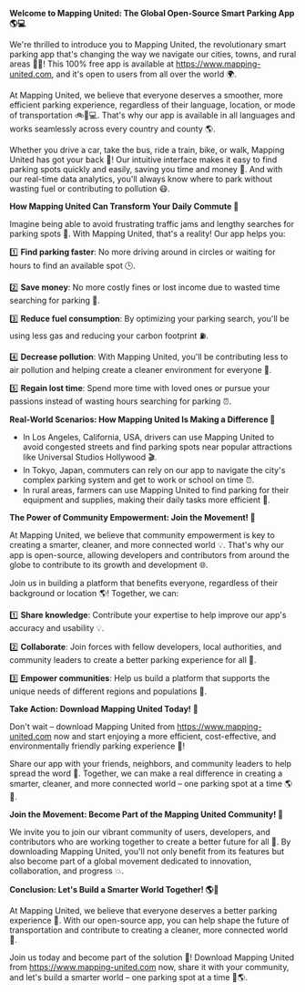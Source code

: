 **Welcome to Mapping United: The Global Open-Source Smart Parking App 🌎💻**

We're thrilled to introduce you to Mapping United, the revolutionary smart parking app that's changing the way we navigate our cities, towns, and rural areas 🚗👋! This 100% free app is available at https://www.mapping-united.com, and it's open to users from all over the world 🌍.

At Mapping United, we believe that everyone deserves a smoother, more efficient parking experience, regardless of their language, location, or mode of transportation 🚲🚌💻. That's why our app is available in all languages and works seamlessly across every country and county 🌎.

Whether you drive a car, take the bus, ride a train, bike, or walk, Mapping United has got your back 🤝! Our intuitive interface makes it easy to find parking spots quickly and easily, saving you time and money 💸. And with our real-time data analytics, you'll always know where to park without wasting fuel or contributing to pollution 😷.

**How Mapping United Can Transform Your Daily Commute 🚀**

Imagine being able to avoid frustrating traffic jams and lengthy searches for parking spots 🤯. With Mapping United, that's a reality! Our app helps you:

1️⃣ **Find parking faster**: No more driving around in circles or waiting for hours to find an available spot 🕒.

2️⃣ **Save money**: No more costly fines or lost income due to wasted time searching for parking 🤑.

3️⃣ **Reduce fuel consumption**: By optimizing your parking search, you'll be using less gas and reducing your carbon footprint ⛽️.

4️⃣ **Decrease pollution**: With Mapping United, you'll be contributing less to air pollution and helping create a cleaner environment for everyone 🌿.

5️⃣ **Regain lost time**: Spend more time with loved ones or pursue your passions instead of wasting hours searching for parking ⏰.

**Real-World Scenarios: How Mapping United Is Making a Difference 🌟**

* In Los Angeles, California, USA, drivers can use Mapping United to avoid congested streets and find parking spots near popular attractions like Universal Studios Hollywood 🎬.
* In Tokyo, Japan, commuters can rely on our app to navigate the city's complex parking system and get to work or school on time ⏰.
* In rural areas, farmers can use Mapping United to find parking for their equipment and supplies, making their daily tasks more efficient 🌾.

**The Power of Community Empowerment: Join the Movement! 🤝**

At Mapping United, we believe that community empowerment is key to creating a smarter, cleaner, and more connected world 💡. That's why our app is open-source, allowing developers and contributors from around the globe to contribute to its growth and development 🌐.

Join us in building a platform that benefits everyone, regardless of their background or location 🌎! Together, we can:

1️⃣ **Share knowledge**: Contribute your expertise to help improve our app's accuracy and usability 💡.

2️⃣ **Collaborate**: Join forces with fellow developers, local authorities, and community leaders to create a better parking experience for all 🤝.

3️⃣ **Empower communities**: Help us build a platform that supports the unique needs of different regions and populations 🌈.

**Take Action: Download Mapping United Today! 📲**

Don't wait – download Mapping United from https://www.mapping-united.com now and start enjoying a more efficient, cost-effective, and environmentally friendly parking experience 🚀!

Share our app with your friends, neighbors, and community leaders to help spread the word 🤩. Together, we can make a real difference in creating a smarter, cleaner, and more connected world – one parking spot at a time 🌎💖.

**Join the Movement: Become Part of the Mapping United Community! 🌟**

We invite you to join our vibrant community of users, developers, and contributors who are working together to create a better future for all 🤝. By downloading Mapping United, you'll not only benefit from its features but also become part of a global movement dedicated to innovation, collaboration, and progress 💥.

**Conclusion: Let's Build a Smarter World Together! 🌎💖**

At Mapping United, we believe that everyone deserves a better parking experience 🙏. With our open-source app, you can help shape the future of transportation and contribute to creating a cleaner, more connected world 🌟.

Join us today and become part of the solution 🤝! Download Mapping United from https://www.mapping-united.com now, share it with your community, and let's build a smarter world – one parking spot at a time 🚀🌎.